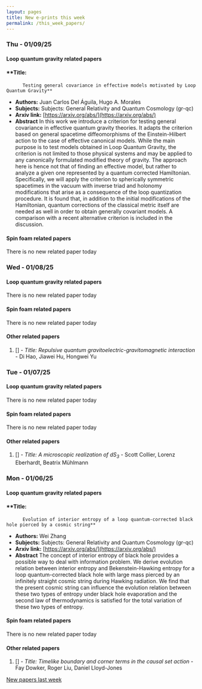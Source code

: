 ```yaml
---
layout: pages
title: New e-prints this week
permalink: /this_week_papers/
---
```




### Thu - 01/09/25

#### Loop quantum gravity related papers

#### **Title:
          Testing general covariance in effective models motivated by Loop Quantum Gravity**
 - **Authors:** Juan Carlos Del Águila, Hugo A. Morales
 - **Subjects:** Subjects:
General Relativity and Quantum Cosmology (gr-qc)
 - **Arxiv link:** [https://arxiv.org/abs/](https://arxiv.org/abs/)
 - **Abstract**
 In this work we introduce a criterion for testing general covariance in effective quantum gravity theories. It adapts the criterion based on general spacetime diffeomorphisms of the Einstein-Hilbert action to the case of effective canonical models. While the main purpose is to test models obtained in Loop Quantum Gravity, the criterion is not limited to those physical systems and may be applied to any canonically formulated modified theory of gravity. The approach here is hence not that of finding an effective model, but rather to analyze a given one represented by a quantum corrected Hamiltonian. Specifically, we will apply the criterion to spherically symmetric spacetimes in the vacuum with inverse triad and holonomy modifications that arise as a consequence of the loop quantization procedure. It is found that, in addition to the initial modifications of the Hamiltonian, quantum corrections of the classical metric itself are needed as well in order to obtain generally covariant models. A comparison with a recent alternative criterion is included in the discussion. 

#### Spin foam related papers

There is no new related paper today 

### Wed - 01/08/25

#### Loop quantum gravity related papers

There is no new related paper today 

#### Spin foam related papers

There is no new related paper today 



#### Other related papers

1. [[]](https://arxiv.org/abs/) - *Title:
          Repulsive quantum gravitoelectric-gravitomagnetic interaction* - Di Hao, Jiawei Hu, Hongwei Yu



### Tue - 01/07/25

#### Loop quantum gravity related papers

There is no new related paper today 

#### Spin foam related papers

There is no new related paper today 



#### Other related papers

1. [[]](https://arxiv.org/abs/) - *Title:
          A microscopic realization of dS$_3$* - Scott Collier, Lorenz Eberhardt, Beatrix Mühlmann



### Mon - 01/06/25

#### Loop quantum gravity related papers

#### **Title:
          Evolution of interior entropy of a loop quantum-corrected black hole pierced by a cosmic string**
 - **Authors:** Wei Zhang
 - **Subjects:** Subjects:
General Relativity and Quantum Cosmology (gr-qc)
 - **Arxiv link:** [https://arxiv.org/abs/](https://arxiv.org/abs/)
 - **Abstract**
 The concept of interior entropy of black hole provides a possible way to deal with information problem. We derive evolution relation between interior entropy and Bekenstein-Hawking entropy for a loop quantum-corrected black hole with large mass pierced by an infinitely straight cosmic string during Hawking radiation. We find that the present cosmic string can influence the evolution relation between these two types of entropy under black hole evaporation and the second law of thermodynamics is satisfied for the total variation of these two types of entropy. 

#### Spin foam related papers

There is no new related paper today 



#### Other related papers

1. [[]](https://arxiv.org/abs/) - *Title:
          Timelike boundary and corner terms in the causal set action* - Fay Dowker, Roger Liu, Daniel Lloyd-Jones






[New papers last week]({{site.url}}/archived/weekly/pre-prints/2025/01/06/archived_weekly_papers.html)